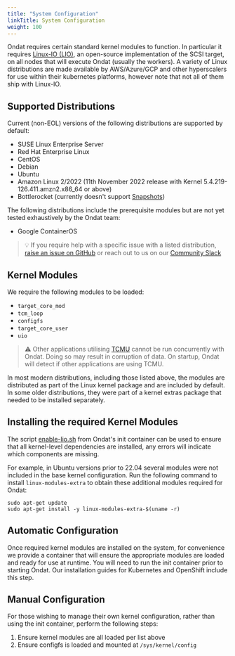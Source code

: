 ```yaml
---
title: "System Configuration"
linkTitle: System Configuration
weight: 100
---
```


Ondat requires certain standard kernel modules to function. In particular it requires [Linux-IO (LIO)](https://en.wikipedia.org/wiki/LIO_(SCSI_target)), an open-source implementation of the SCSI target, on all nodes that will execute Ondat (usually the workers).  A variety of Linux distributions are made available by AWS/Azure/GCP and other hyperscalers for use within their kubernetes platforms, however note that not all of them ship with Linux-IO.

## Supported Distributions

Current (non-EOL) versions of the following distributions are supported by default:

* SUSE Linux Enterprise Server
* Red Hat Enterprise Linux
* CentOS
* Debian
* Ubuntu
* Amazon Linux 2/2022 (11th November 2022 release with Kernel 5.4.219-126.411.amzn2.x86_64 or above)
* Bottlerocket (currently doesn't support [Snapshots](/docs/concepts/snapshots/))

The following distributions include the prerequisite modules but are not yet tested exhaustively by the Ondat team:

* Google ContainerOS

> 💡 If you require help with a specific issue with a listed distribution, [raise an issue on GitHub](https://github.com/ondat/documentation/issues) or reach out to us on our [Community Slack](https://slack.storageos.com)

## Kernel Modules

We require the following modules to be loaded:

* `target_core_mod`
* `tcm_loop`
* `configfs`
* `target_core_user`
* `uio`

> ⚠️ Other applications utilising [TCMU]([https://docs.kernel.org/target/tcmu-design.html) cannot be run concurrently with Ondat. Doing so may result in corruption of data. On startup, Ondat will detect if other applications are using TCMU.

In most modern distributions, including those listed above, the modules are distributed as part of the Linux kernel package and are included by default. In some older distributions, they were part of a kernel extras package that needed to be installed separately.

## Installing the required Kernel Modules

The script [enable-lio.sh](https://github.com/storageos/init/blob/master/scripts/01-lio/enable-lio.sh) from Ondat's init container can be used to ensure that all kernel-level dependencies are installed, any errors will indicate which components are missing.

For example, in Ubuntu versions prior to 22.04 several modules were not included in the base kernel configuration. Run the following command to install `linux-modules-extra` to obtain these additional modules required for Ondat:

```shell
sudo apt-get update
sudo apt-get install -y linux-modules-extra-$(uname -r)
```

## Automatic Configuration

Once required kernel modules are installed on the system, for convenience we provide a container that will ensure the appropriate modules are loaded and ready for use at runtime. You will need to run the init container prior to starting Ondat.  Our installation guides for Kubernetes and OpenShift include this step.

## Manual Configuration

For those wishing to manage their own kernel configuration, rather than using the init container, perform the following steps:

1. Ensure kernel modules are all loaded per list above
1. Ensure configfs is loaded and mounted at `/sys/kernel/config`
